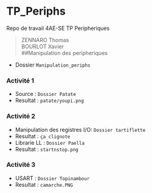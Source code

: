 # TP_Periphs
Repo de travail 4AE-SE TP Peripheriques
> ZENNARO Thomas <br>
> BOURLOT Xavier <br>
##Manipulation des peripheriques
* Dossier `Manipulation_periphs`
### Activité 1
 * Source : `Dossier Patate`
 * Resultat : `patate/youpi.png`


### Activité 2
 * Manipulation des registres I/O: `Dossier tartiflette`
 * Resultat : `ça clignote`
 * Librarie LL : `Dossier Paella`
 * Resultat : `startnstop.png`

### Activité 3
 *  USART : `Dossier Topinambour`
 * Resultat : `camarche.PNG`
